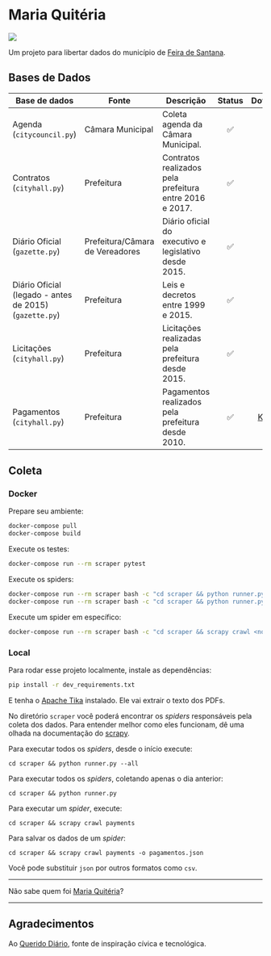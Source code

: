 # Maria Quitéria

![](https://gitlab.com/anapaulagomes/maria-quiteria/badges/master/pipeline.svg)

Um projeto para libertar dados do município de [Feira de Santana](https://pt.wikipedia.org/wiki/Feira_de_Santana).

## Bases de Dados

| Base de dados | Fonte | Descrição        | Status           | Download |
| ------------- | ------------- | ------------- |:-------------:|:-----:|
| Agenda (`citycouncil.py`) | Câmara Municipal | Coleta agenda da Câmara Municipal. | ✅ | 🔜 |
| Contratos (`cityhall.py`) | Prefeitura | Contratos realizados pela prefeitura entre 2016 e 2017. | ✅ | 🔜 |
| Diário Oficial (`gazette.py`) | Prefeitura/Câmara de Vereadores | Diário oficial do executivo e legislativo desde 2015. | ✅ | 🔜 |
| Diário Oficial (legado - antes de 2015) (`gazette.py`) | Prefeitura | Leis e decretos entre 1999 e 2015. | ✅ | 🔜 |
| Licitações (`cityhall.py`) | Prefeitura | Licitações realizadas pela prefeitura desde 2015. | ✅ | 🔜 |
| Pagamentos (`cityhall.py`) | Prefeitura | Pagamentos realizados pela prefeitura desde 2010. | ✅ | [Kaggle](https://www.kaggle.com/anapaulagomes/pagamentos-da-prefeitura-de-feira-de-santana) |

## Coleta

### Docker

Prepare seu ambiente:

```bash
docker-compose pull
docker-compose build
```

Execute os testes:

```bash
docker-compose run --rm scraper pytest
```

Execute os spiders:

```bash
docker-compose run --rm scraper bash -c "cd scraper && python runner.py"  # dia anterior
docker-compose run --rm scraper bash -c "cd scraper && python runner.py --all"  # todos desde data inicial

```

Execute um spider em específico:

```bash
docker-compose run --rm scraper bash -c "cd scraper && scrapy crawl <nome-do-spider>"
```

### Local

Para rodar esse projeto localmente, instale as dependências:

```bash
pip install -r dev_requirements.txt
```

E tenha o [Apache Tika](https://tika.apache.org/download.html) instalado.
Ele vai extrair o texto dos PDFs.

No diretório `scraper` você poderá encontrar os _spiders_ responsáveis pela
coleta dos dados. Para entender melhor como eles funcionam, dê uma olhada
na documentação do [scrapy](https://docs.scrapy.org/).

Para executar todos os _spiders_, desde o início execute:

```
cd scraper && python runner.py --all
```

Para executar todos os _spiders_, coletando apenas o dia anterior:

```
cd scraper && python runner.py
```

Para executar um _spider_, execute:

```
cd scraper && scrapy crawl payments
```

Para salvar os dados de um _spider_:

```
cd scraper && scrapy crawl payments -o pagamentos.json
```

Você pode substituir `json` por outros formatos como `csv`.

----

Não sabe quem foi [Maria Quitéria](https://pt.wikipedia.org/wiki/Maria_Quit%C3%A9ria)?

----

## Agradecimentos

Ao [Querido Diário](https://github.com/okfn-brasil/diario-oficial),
fonte de inspiração cívica e tecnológica.
